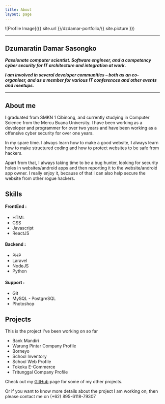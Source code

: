 ```yaml
---
title: About
layout: page
---
```


![Profile Image]({{ site.url }}/dzdamar-portfolio/{{ site.picture }})

---

<h2>Dzumaratin Damar Sasongko</h2>

_**Passionate computer scientist. Software engineer, and a competency cyber security for IT architecture and integration at work.**_

_**I am involved in several developer communities – both as an co-organiser, and as a member for various IT conferences and other events and meetups.**_


---

<h2>About me</h2>
<p>I graduated from SMKN 1 Cibinong, and currently studying in Computer Science from the Mercu Buana University. I have been working as a developer and programmer for over two years and have been working as a offensive cyber security for over one years.</p>

<p>In my spare time. I always learn how to make a good website, I always learn how to make structured coding and how to protect websites to be safe from hackers.</p>

<p>Apart from that, I always taking time to be a bug hunter, looking for security holes in websites/android apps and then reporting it to the website/android app owner. I really enjoy it, because of that I can also help secure the website from other rogue hackers.</p>

<h2>Skills</h2>
<h4>FrontEnd :</h4>
<ul class="skill-list">
	<li>HTML</li>
	<li>CSS</li>
	<li>Javascript </li>
	<li>ReactJS</li>
</ul>

<h4>Backend :</h4>
<ul class="skill-list">
	<li>PHP</li>
	<li>Laravel</li>
	<li>NodeJS</li>
	<li>Python</li>
</ul>

<h4>Support :</h4>
<ul class="skill-list">
	<li>Git</li>
	<li>MySQL - PostgreSQL</li>
	<li>Photoshop</li>
</ul>

<h2>Projects</h2>

This is the project I've been working on so far

<ul>
	<li>Bank Mandiri</li>
	<li>Warung Pintar Company Profile</li>
	<li>Borneyo</li>
	<li>School Inventory</li>
	<li>School Web Profile</li>
	<li>Tokoku E-Commerce</li>
	<li>Tritunggal Company Profile</li>
</ul>

Check out my [GitHub][1] page for some of my other projects.

Or if you want to know more details about the project I am working on, then please contact me on (+62) 895-6118-79307

[1]: https://github.com/dzdamars
